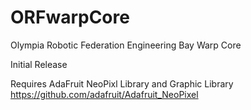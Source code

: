 # ORFwarpCore
Olympia Robotic Federation Engineering Bay Warp Core

Initial Release

Requires AdaFruit NeoPixl Library and Graphic Library
https://github.com/adafruit/Adafruit_NeoPixel
